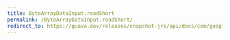 ```yaml
---
title: ByteArrayDataInput.readShort
permalink: /ByteArrayDataInput.readShort/
redirect_to: https://guava.dev/releases/snapshot-jre/api/docs/com/google/common/io/ByteArrayDataInput.html#readShort--
---
```

